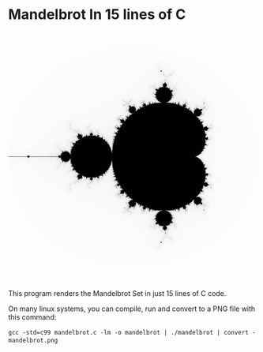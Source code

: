 # Mandelbrot In 15 lines of C

![The Mandelbrot Set](mandelbrot.png)

This program renders the Mandelbrot Set in just 15 lines of C code.

On many linux systems, you can compile, run and convert to a PNG file with this
command:

```
gcc -std=c99 mandelbrot.c -lm -o mandelbrot | ./mandelbrot | convert - mandelbrot.png
```
